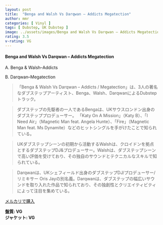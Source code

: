 ```yaml
---
layout: post
title:  "Benga and Walsh Vs Darqwan – Addicts Megatection"
author: mmr
categories: [ Vinyl ]
tags: [ Dubstep, UK Dubstep ]
image: ../assets/images/Benga and Walsh Vs Darqwan – Addicts Megatection.jpg
rating: 3.5
v-rating: VG
---
```


#### Benga and Walsh Vs Darqwan – Addicts Megatection

A. Benga & Walsh–Addicts

B. Darqwan–Megatection

> 「Benga & Walsh Vs Darqwan – Addicts / Megatection」は、3人の著名なダブステップアーティスト、Benga、Walsh、DarqwanによるDubstepトラック。

> ダブステップの先駆者の一人であるBengaは、UKサウスロンドン出身のダブステッププロデューサー。 「Katy On A Mission」（Katy B）、「I Need Air」（Magnetic Man feat. Angela Hunte）、「Fire」（Magnetic Man feat. Ms Dynamite）などのヒットシングルを手がけたことで知られている。

> UKダブステップシーンの初期から活動するWalshは、クロイドンを拠点とするダブステップDJ&プロデューサー。Walshは、ダブステップシーンで高い評価を受けており、その独自のサウンドとテクニカルなスキルで知られている。

> Darqwanは、UKシェフィールド出身のダブステップDJ/プロデューサー/リミキサー Oris Jayの別名義。Darqwanは、ダブステップの幅広いサウンドを取り入れた作品で知られており、その独創性とクリエイティビティによって注目を集めている。

[メルカリで購入](https://jp.mercari.com/item/m84498913064)

<div class="mt-4 mb-4 d-flex align-items-center">
<strong class="mr-1">盤質: VG</strong>
</div>
<div class="mt-4 mb-4 d-flex align-items-center">
<strong class="mr-1">ジャケット: VG</strong>
</div>
